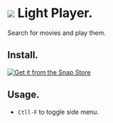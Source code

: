 # ![](https://raw.githubusercontent.com/aguang-xyz/light-player/master/resources/icons/64x64.png) Light Player.

Search for movies and play them.

## Install.

[![Get it from the Snap Store](https://snapcraft.io/static/images/badges/en/snap-store-black.svg)](https://snapcraft.io/light-player)

## Usage.

* `Ctll-F` to toggle side menu.